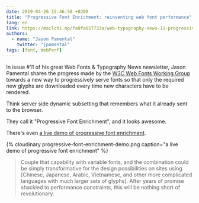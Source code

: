 ```yaml
---
date: 2019-04-26 15:46:58 +0200
title: "Progressive Font Enrichment: reinventing web font performance"
lang: en
link: https://mailchi.mp/fe0fa657733a/web-typography-news-11-progressive-font-enrichment-naming-things-is-hard-edition?e=6d09bc30d0
authors:
  - name: "Jason Pamental"
    twitter: "jpamental"
tags: [font, WebPerf]
---
```


In issue #11 of his great Web Fonts & Typography News newsletter, Jason Pamental shares the progress made by the [W3C Web Fonts Working Group](https://www.w3.org/2009/08/WebFonts/charter.html) towards a new way to progressively serve fonts so that only the required new glyphs are downloaded every time new characters have to be rendered.

Think server side dynamic subsetting that remembers what it already sent to the browser.

They call it "Progressive Font Enrichment", and it looks awesome.

There's even [a live demo of progressive font enrichment](https://fonts.gstatic.com/experimental/incxfer_demo).

{% cloudinary progressive-font-enrichment-demo.png caption="a live demo of progressive font enrichment" %}

> Couple that capability with variable fonts, and the combination could be simply transformative for the design possibilities on sites using [Chinese, Japanese, Arabic, Vietnamese, and other more complicated languages with much larger sets of glyphs]. After years of promise shackled to performance constraints, this will be nothing short of revolutionary.
